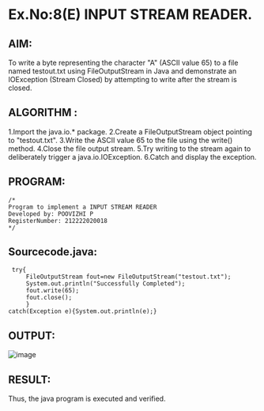 # Ex.No:8(E)  INPUT STREAM READER.

## AIM:
To write a byte representing the character "A" (ASCII value 65) to a file named testout.txt using FileOutputStream in Java and demonstrate an IOException (Stream Closed) by attempting to write after the stream is closed.

## ALGORITHM :
1.Import the java.io.* package.
2.Create a FileOutputStream object pointing to "testout.txt".
3.Write the ASCII value 65 to the file using the write() method.
4.Close the file output stream.
5.Try writing to the stream again to deliberately trigger a java.io.IOException.
6.Catch and display the exception.

## PROGRAM:
 ```
/*
Program to implement a INPUT STREAM READER
Developed by: POOVIZHI P
RegisterNumber: 212222020018
*/
```

## Sourcecode.java:
```
 try{
     FileOutputStream fout=new FileOutputStream("testout.txt");
     System.out.println("Successfully Completed");
     fout.write(65);
     fout.close();
     }
catch(Exception e){System.out.println(e);}
```

## OUTPUT:
![image](https://github.com/user-attachments/assets/0f2c5a75-cdc9-423e-a56c-0c058e6d0295)



## RESULT:
Thus, the java program is executed and verified.
